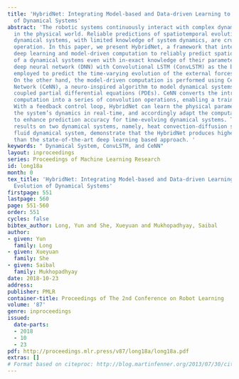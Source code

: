 ```yaml
---
title: 'HybridNet: Integrating Model-based and Data-driven Learning to Predict Evolution
  of Dynamical Systems'
abstract: 'The robotic systems continuously interact with complex dynamical systems
  in the physical world. Reliable predictions of spatiotemporal evolution of these
  dynamical systems, with limited knowledge of system dynamics, are crucial for autonomous
  operation. In this paper, we present HybridNet, a framework that integrates data-driven
  deep learning and model-driven computation to reliably predict spatiotemporal evolution
  of a dynamical systems even with in-exact knowledge of their parameters. A data-driven
  deep neural network (DNN) with Convolutional LSTM (ConvLSTM) as the backbone is
  employed to predict the time-varying evolution of the external forces/perturbations.
  On the other hand, the model-driven computation is performed using Cellular Neural
  Network (CeNN), a neuro-inspired algorithm to model dynamical systems defined by
  coupled partial differential equations (PDEs). CeNN converts the intricate numerical
  computation into a series of convolution operations, enabling a trainable PDE solver.
  With a feedback control loop, HybridNet can learn the physical parameters governing
  the system’s dynamics in real-time, and accordingly adapt the computation models
  to enhance prediction accuracy for time-evolving dynamical systems. The experimental
  results on two dynamical systems, namely, heat convection-diffusion system, and
  fluid dynamical system, demonstrate that the HybridNet produces higher accuracy
  than the state-of-the-art deep learning based approach. '
keywords: " Dynamical System, ConvLSTM, and CeNN"
layout: inproceedings
series: Proceedings of Machine Learning Research
id: long18a
month: 0
tex_title: 'HybridNet: Integrating Model-based and Data-driven Learning to Predict
  Evolution of Dynamical Systems'
firstpage: 551
lastpage: 560
page: 551-560
order: 551
cycles: false
bibtex_author: Long, Yun and She, Xueyuan and Mukhopadhyay, Saibal
author:
- given: Yun
  family: Long
- given: Xueyuan
  family: She
- given: Saibal
  family: Mukhopadhyay
date: 2018-10-23
address: 
publisher: PMLR
container-title: Proceedings of The 2nd Conference on Robot Learning
volume: '87'
genre: inproceedings
issued:
  date-parts:
  - 2018
  - 10
  - 23
pdf: http://proceedings.mlr.press/v87/long18a/long18a.pdf
extras: []
# Format based on citeproc: http://blog.martinfenner.org/2013/07/30/citeproc-yaml-for-bibliographies/
---
```

